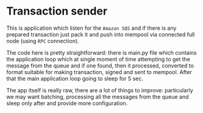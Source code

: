 # Transaction sender
This is application which listen for the `Amazon SQS` and if there is any prepared transaction just pack it and push into mempool via connected full node (using `RPC` connection).

The code here is pretty straightforward: there is main.py file which contains the application loop which at single moment of time attempting to get the message from the queue and if one found, then it processed, converted to format suitable for making transaction, signed and sent to mempool. After that the main application loop going to sleep for 5 sec.

The app itself is really raw, there are a lot of things to improve: particularly we may want batching, processing all the messages from the queue and sleep only after and provide more configuration.